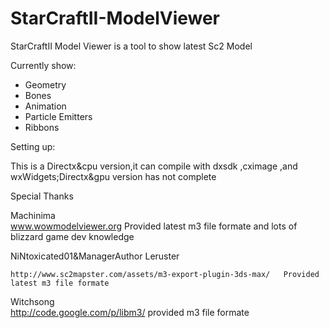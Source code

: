 StarCraftII-ModelViewer
=======================

StarCraftII Model Viewer is a tool to show latest Sc2 Model 

Currently show:
- Geometry
- Bones
- Animation
- Particle Emitters
- Ribbons

Setting up:

This is a Directx&cpu version,it can compile with dxsdk ,cximage ,and wxWidgets;Directx&gpu version has not complete

Special Thanks

Machinima  
    www.wowmodelviewer.org  Provided  latest m3 file formate and lots of blizzard game dev knowledge
    
NiNtoxicated01&ManagerAuthor Leruster

    http://www.sc2mapster.com/assets/m3-export-plugin-3ds-max/   Provided  latest m3 file formate
    
Witchsong   
    http://code.google.com/p/libm3/  provided m3 file formate 
